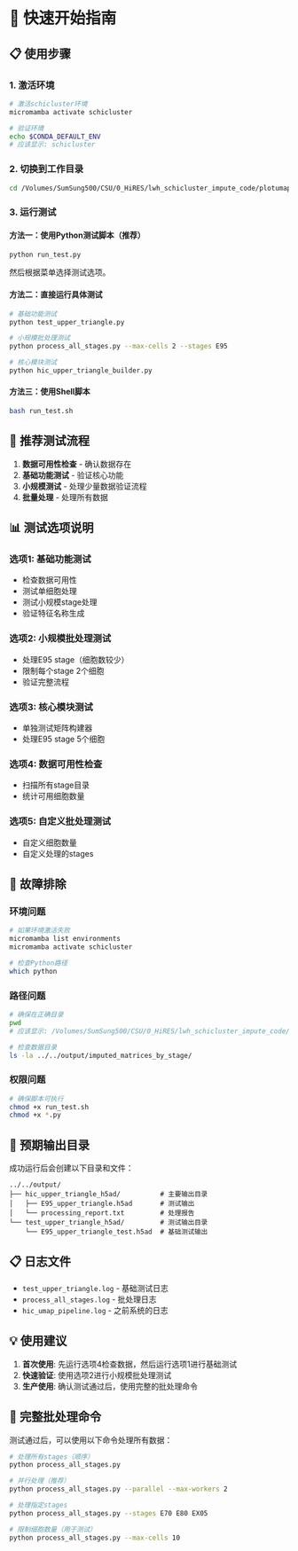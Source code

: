 # 🚀 快速开始指南

## 📋 使用步骤

### 1. 激活环境
```bash
# 激活schicluster环境
micromamba activate schicluster

# 验证环境
echo $CONDA_DEFAULT_ENV
# 应该显示: schicluster
```

### 2. 切换到工作目录
```bash
cd /Volumes/SumSung500/CSU/0_HiRES/lwh_schicluster_impute_code/plotumap
```

### 3. 运行测试

#### 方法一：使用Python测试脚本（推荐）
```bash
python run_test.py
```
然后根据菜单选择测试选项。

#### 方法二：直接运行具体测试
```bash
# 基础功能测试
python test_upper_triangle.py

# 小规模批处理测试
python process_all_stages.py --max-cells 2 --stages E95

# 核心模块测试
python hic_upper_triangle_builder.py
```

#### 方法三：使用Shell脚本
```bash
bash run_test.sh
```

## 🎯 推荐测试流程

1. **数据可用性检查** - 确认数据存在
2. **基础功能测试** - 验证核心功能
3. **小规模测试** - 处理少量数据验证流程
4. **批量处理** - 处理所有数据

## 📊 测试选项说明

### 选项1: 基础功能测试
- 检查数据可用性
- 测试单细胞处理
- 测试小规模stage处理
- 验证特征名称生成

### 选项2: 小规模批处理测试
- 处理E95 stage（细胞数较少）
- 限制每个stage 2个细胞
- 验证完整流程

### 选项3: 核心模块测试
- 单独测试矩阵构建器
- 处理E95 stage 5个细胞

### 选项4: 数据可用性检查
- 扫描所有stage目录
- 统计可用细胞数量

### 选项5: 自定义批处理测试
- 自定义细胞数量
- 自定义处理的stages

## 🔧 故障排除

### 环境问题
```bash
# 如果环境激活失败
micromamba list environments
micromamba activate schicluster

# 检查Python路径
which python
```

### 路径问题
```bash
# 确保在正确目录
pwd
# 应该显示: /Volumes/SumSung500/CSU/0_HiRES/lwh_schicluster_impute_code/plotumap

# 检查数据目录
ls -la ../../output/imputed_matrices_by_stage/
```

### 权限问题
```bash
# 确保脚本可执行
chmod +x run_test.sh
chmod +x *.py
```

## 📁 预期输出目录

成功运行后会创建以下目录和文件：
```
../../output/
├── hic_upper_triangle_h5ad/          # 主要输出目录
│   ├── E95_upper_triangle.h5ad       # 测试输出
│   └── processing_report.txt         # 处理报告
└── test_upper_triangle_h5ad/         # 测试输出目录
    └── E95_upper_triangle_test.h5ad  # 基础测试输出
```

## 📋 日志文件

- `test_upper_triangle.log` - 基础测试日志
- `process_all_stages.log` - 批处理日志
- `hic_umap_pipeline.log` - 之前系统的日志

## 💡 使用建议

1. **首次使用**: 先运行选项4检查数据，然后运行选项1进行基础测试
2. **快速验证**: 使用选项2进行小规模批处理测试
3. **生产使用**: 确认测试通过后，使用完整的批处理命令

## 🚀 完整批处理命令

测试通过后，可以使用以下命令处理所有数据：
```bash
# 处理所有stages（顺序）
python process_all_stages.py

# 并行处理（推荐）
python process_all_stages.py --parallel --max-workers 2

# 处理指定stages
python process_all_stages.py --stages E70 E80 EX05

# 限制细胞数量（用于测试）
python process_all_stages.py --max-cells 10
```